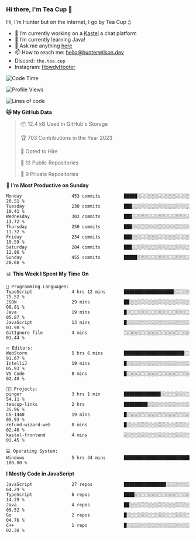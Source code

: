 ### Hi there, I'm Tea Cup 👋 

Hi, I'm Hunter but on the internet, I go by Tea Cup :)

- 🔭 I’m currently working on a [Kastel](https://github.com/KastelApp) a chat platform
- 🌱 I’m currently learning Java!
- 💬 Ask me anything [here](https://github.com/TheTeaCup/TheTeaCup/issues)
- 📫 How to reach me: [hello@hunterwilson.dev](mailto:hello@hunterwilson.dev)
- Discord: `the.tea.cup`
- Instagram: [HowdyHooter](https://instagram.com/HowdyHooter)

<!--START_SECTION:waka-->
![Code Time](http://img.shields.io/badge/Code%20Time-374%20hrs%2058%20mins-blue)

![Profile Views](http://img.shields.io/badge/Profile%20Views-1-blue)

![Lines of code](https://img.shields.io/badge/From%20Hello%20World%20I%27ve%20Written-845.8%20thousand%20lines%20of%20code-blue)

**🐱 My GitHub Data** 

> 📦 12.4 kB Used in GitHub's Storage 
 > 
> 🏆 703 Contributions in the Year 2023
 > 
> 💼 Opted to Hire
 > 
> 📜 13 Public Repositories 
 > 
> 🔑 9 Private Repositories 
 > 
📅 **I'm Most Productive on Sunday** 

```text
Monday                   453 commits         █████░░░░░░░░░░░░░░░░░░░░   20.51 % 
Tuesday                  230 commits         ███░░░░░░░░░░░░░░░░░░░░░░   10.41 % 
Wednesday                303 commits         ███░░░░░░░░░░░░░░░░░░░░░░   13.72 % 
Thursday                 250 commits         ███░░░░░░░░░░░░░░░░░░░░░░   11.32 % 
Friday                   234 commits         ███░░░░░░░░░░░░░░░░░░░░░░   10.59 % 
Saturday                 284 commits         ███░░░░░░░░░░░░░░░░░░░░░░   12.86 % 
Sunday                   455 commits         █████░░░░░░░░░░░░░░░░░░░░   20.60 % 
```


📊 **This Week I Spent My Time On** 

```text
💬 Programming Languages: 
TypeScript               4 hrs 12 mins       ███████████████████░░░░░░   75.52 % 
JSON                     29 mins             ██░░░░░░░░░░░░░░░░░░░░░░░   08.81 % 
Java                     19 mins             █░░░░░░░░░░░░░░░░░░░░░░░░   05.87 % 
JavaScript               13 mins             █░░░░░░░░░░░░░░░░░░░░░░░░   03.98 % 
GitIgnore file           4 mins              ░░░░░░░░░░░░░░░░░░░░░░░░░   01.44 % 

🔥 Editors: 
WebStorm                 5 hrs 6 mins        ███████████████████████░░   91.67 % 
IntelliJ                 19 mins             █░░░░░░░░░░░░░░░░░░░░░░░░   05.93 % 
VS Code                  8 mins              █░░░░░░░░░░░░░░░░░░░░░░░░   02.40 % 

🐱‍💻 Projects: 
pinger                   3 hrs 1 min         ██████████████░░░░░░░░░░░   54.11 % 
teacup-links             2 hrs               █████████░░░░░░░░░░░░░░░░   35.96 % 
CS-1440                  19 mins             █░░░░░░░░░░░░░░░░░░░░░░░░   05.93 % 
refund-wizard-web        8 mins              █░░░░░░░░░░░░░░░░░░░░░░░░   02.40 % 
kastel-frontend          4 mins              ░░░░░░░░░░░░░░░░░░░░░░░░░   01.45 % 

💻 Operating System: 
Windows                  5 hrs 34 mins       █████████████████████████   100.00 % 
```

**I Mostly Code in JavaScript** 

```text
JavaScript               27 repos            ████████████████░░░░░░░░░   64.29 % 
TypeScript               6 repos             ████░░░░░░░░░░░░░░░░░░░░░   14.29 % 
Java                     4 repos             ██░░░░░░░░░░░░░░░░░░░░░░░   09.52 % 
Go                       2 repos             █░░░░░░░░░░░░░░░░░░░░░░░░   04.76 % 
C++                      1 repo              █░░░░░░░░░░░░░░░░░░░░░░░░   02.38 % 
```




<!--END_SECTION:waka-->
